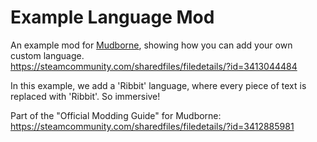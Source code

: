 # Example Language Mod
An example mod for [Mudborne](https://store.steampowered.com/app/2355150/Mudborne_Frog_Management_Sim/), showing how you can add your own custom language.  
https://steamcommunity.com/sharedfiles/filedetails/?id=3413044484

In this example, we add a 'Ribbit' language, where every piece of text is replaced with 'Ribbit'.
So immersive!

Part of the "Official Modding Guide" for Mudborne:  
https://steamcommunity.com/sharedfiles/filedetails/?id=3412885981
